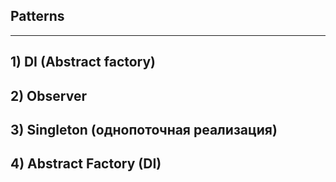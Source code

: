 Patterns
----
---
## 1) DI (Abstract factory)
## 2) Observer
## 3) Singleton (однопоточная реализация)
## 4) Abstract Factory (DI)
